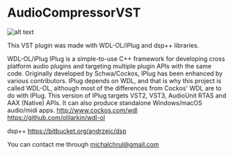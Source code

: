 # AudioCompressorVST
![alt text](https://i.imgur.com/vxbzQaW.png)

This VST plugin was made with WDL-OL/iPlug and dsp++ libraries.

WDL-OL/iPlug
IPlug is a simple-to-use C++ framework for developing cross platform audio plugins and targeting multiple plugin APIs with the same code. Originally developed by Schwa/Cockos, IPlug has been enhanced by various contributors. IPlug depends on WDL, and that is why this project is called WDL-OL, although most of the differences from Cockos' WDL are to do with IPlug. This version of IPlug targets VST2, VST3, AudioUnit RTAS and AAX (Native) APIs. It can also produce standalone Windows/macOS audio/midi apps.
http://www.cockos.com/wdl
https://github.com/olilarkin/wdl-ol

dsp++
https://bitbucket.org/andrzejc/dsp

You can contact me through michalchrul@gmail.com
